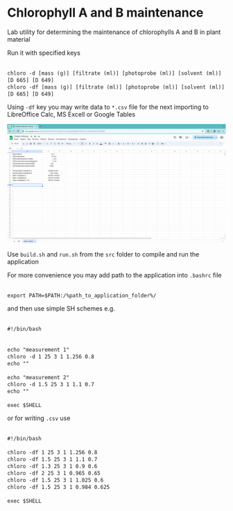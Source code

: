 # Chlorophyll A and B maintenance

Lab utility for determining the maintenance of chlorophylls A and B in plant material
  
Run it with specified keys

```
  
chloro -d [mass (g)] [filtrate (ml)] [photoprobe (ml)] [solvent (ml)] [D 665] [D 649]
chloro -df [mass (g)] [filtrate (ml)] [photoprobe (ml)] [solvent (ml)] [D 665] [D 649]

```

Using `-df` key you may write data to `*.csv` file for the next importing to LibreOffice Calc, MS Excell or Google Tables

![Google table data import](/img/screen.png)

Use `build.sh` and `run.sh` from the `src` folder to compile and run the application

For more convenience you may add path to the application into `.bashrc` file

```

export PATH=$PATH:/%path_to_application_folder%/

```

and then use simple SH schemes e.g.

```SH

#!/bin/bash


echo "measurement 1"
chloro -d 1 25 3 1 1.256 0.8
echo ""

echo "measurement 2"
chloro -d 1.5 25 3 1 1.1 0.7
echo ""

exec $SHELL

```

or for writing `.csv` use

```SH

#!/bin/bash

chloro -df 1 25 3 1 1.256 0.8
chloro -df 1.5 25 3 1 1.1 0.7
chloro -df 1.3 25 3 1 0.9 0.6
chloro -df 2 25 3 1 0.965 0.65
chloro -df 1.5 25 3 1 1.025 0.6
chloro -df 1.5 25 3 1 0.984 0.625

exec $SHELL

```
